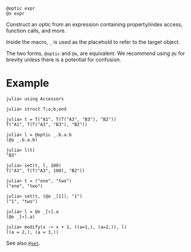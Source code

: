 ```
@optic expr
@o expr
```

Construct an optic from an expression containing property/index access, function calls, and more.

Inside the macro, `_` is used as the placehold to refer to the target object.

The two forms, `@optic` and `@o`, are equivalent. We recommend using `@o` for brevity unless there is a potential for confusion.

# Example

```jldoctest
julia> using Accessors

julia> struct T;a;b;end

julia> t = T("A1", T(T("A3", "B3"), "B2"))
T("A1", T(T("A3", "B3"), "B2"))

julia> l = @optic _.b.a.b
(@o _.b.a.b)

julia> l(t)
"B3"

julia> set(t, l, 100)
T("A1", T(T("A3", 100), "B2"))

julia> t = ("one", "two")
("one", "two")

julia> set(t, (@o _[1]), "1")
("1", "two")

julia> l = @o _[∗].a
(@o _[∗].a)

julia> modify(x -> x + 1, ((a=1,), (a=2,)), l)
((a = 2,), (a = 3,))
```

See also [`@set`](@ref).
